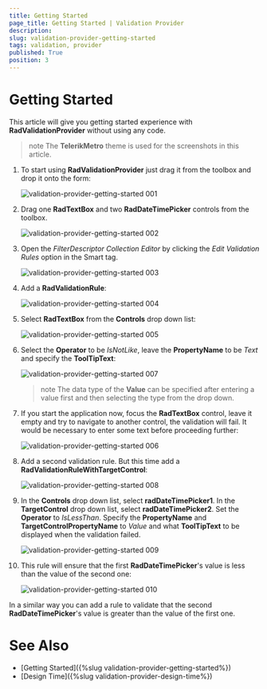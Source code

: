 ```yaml
---
title: Getting Started
page_title: Getting Started | Validation Provider
description:  
slug: validation-provider-getting-started
tags: validation, provider
published: True
position: 3 
---
```


#  Getting Started

This article will give you getting started experience with **RadValidationProvider** without using any code.

>note The **TelerikMetro** theme is used for the screenshots in this article.

1. To start using **RadValidationProvider** just drag it from the toolbox and drop it onto the form:

	![validation-provider-getting-started 001](images/validation-provider-getting-started001.png) 

2. Drag one **RadTextBox** and two **RadDateTimePicker** controls from the toolbox. 

	![validation-provider-getting-started 002](images/validation-provider-getting-started002.png) 

3. Open the *FilterDescriptor Collection Editor* by clicking the *Edit Validation Rules* option in the Smart tag. 

	![validation-provider-getting-started 003](images/validation-provider-getting-started003.png) 

4. Add a **RadValidationRule**: 

	![validation-provider-getting-started 004](images/validation-provider-getting-started004.png) 

5. Select **RadTextBox** from the **Controls** drop down list:

	![validation-provider-getting-started 005](images/validation-provider-getting-started005.png) 

6. Select the **Operator** to be *IsNotLike*, leave the **PropertyName** to be *Text* and specify the **ToolTipText**:

	![validation-provider-getting-started 007](images/validation-provider-getting-started007.png) 

	>note The data type of the **Value** can be specified after entering a value first and then selecting the type from the drop down. 

7. If you start the application now, focus the **RadTextBox** control, leave it empty and try to navigate to another control, the validation will fail. It would be necessary to enter some text before proceeding further:

	![validation-provider-getting-started 006](images/validation-provider-getting-started006.png) 

8. Add a second validation rule. But this time add a **RadValidationRuleWithTargetControl**:

	![validation-provider-getting-started 008](images/validation-provider-getting-started008.png) 

9. In the **Controls** drop down list, select **radDateTimePicker1**. In the **TargetControl** drop down list, select **radDateTimePicker2**. Set the **Operator** to *IsLessThan*. Specify the **PropertyName** and **TargetControlPropertyName** to *Value* and what **ToolTipText** to be displayed when the validation failed. 

	![validation-provider-getting-started 009](images/validation-provider-getting-started009.png) 

10. This rule will ensure that the first **RadDateTimePicker**'s value is less than the value of the second one:

	![validation-provider-getting-started 010](images/validation-provider-getting-started010.png) 

In a similar way you can add a rule to validate that the second **RadDateTimePicker**'s value is greater than the value of the first one.

# See Also

* [Getting Started]({%slug validation-provider-getting-started%})
* [Design Time]({%slug validation-provider-design-time%})
 
        
